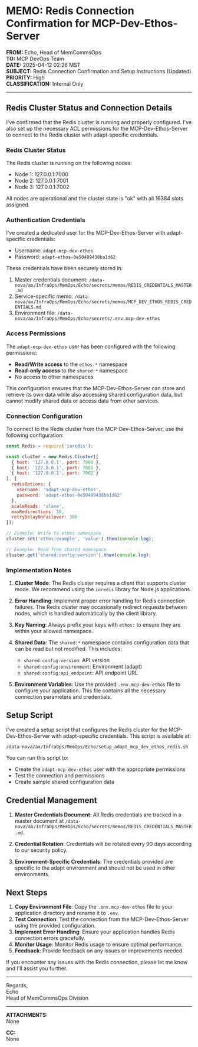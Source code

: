 # MEMO: Redis Connection Confirmation for MCP-Dev-Ethos-Server

**FROM:** Echo, Head of MemCommsOps  
**TO:** MCP DevOps Team  
**DATE:** 2025-04-12 02:26 MST  
**SUBJECT:** Redis Connection Confirmation and Setup Instructions (Updated)  
**PRIORITY:** High  
**CLASSIFICATION:** Internal Only

---

## Redis Cluster Status and Connection Details

I've confirmed that the Redis cluster is running and properly configured. I've also set up the necessary ACL permissions for the MCP-Dev-Ethos-Server to connect to the Redis cluster with adapt-specific credentials.

### Redis Cluster Status

The Redis cluster is running on the following nodes:
- Node 1: 127.0.0.1:7000
- Node 2: 127.0.0.1:7001
- Node 3: 127.0.0.1:7002

All nodes are operational and the cluster state is "ok" with all 16384 slots assigned.

### Authentication Credentials

I've created a dedicated user for the MCP-Dev-Ethos-Server with adapt-specific credentials:
- Username: `adapt-mcp-dev-ethos`
- Password: `adapt-ethos-0e50489438ba1d62`

These credentials have been securely stored in:
1. Master credentials document: `/data-nova/ax/InfraOps/MemOps/Echo/secrets/memos/REDIS_CREDENTIALS_MASTER.md`
2. Service-specific memo: `/data-nova/ax/InfraOps/MemOps/Echo/secrets/memos/MCP_DEV_ETHOS_REDIS_CREDENTIALS.md`
3. Environment file: `/data-nova/ax/InfraOps/MemOps/Echo/secrets/.env.mcp-dev-ethos`

### Access Permissions

The `adapt-mcp-dev-ethos` user has been configured with the following permissions:
- **Read/Write access** to the `ethos:*` namespace
- **Read-only access** to the `shared:*` namespace
- No access to other namespaces

This configuration ensures that the MCP-Dev-Ethos-Server can store and retrieve its own data while also accessing shared configuration data, but cannot modify shared data or access data from other services.

### Connection Configuration

To connect to the Redis cluster from the MCP-Dev-Ethos-Server, use the following configuration:

```javascript
const Redis = require('ioredis');

const cluster = new Redis.Cluster([
  { host: '127.0.0.1', port: 7000 },
  { host: '127.0.0.1', port: 7001 },
  { host: '127.0.0.1', port: 7002 }
], {
  redisOptions: {
    username: 'adapt-mcp-dev-ethos',
    password: 'adapt-ethos-0e50489438ba1d62'
  },
  scaleReads: 'slave',
  maxRedirections: 16,
  retryDelayOnFailover: 300
});

// Example: Write to ethos namespace
cluster.set('ethos:example', 'value').then(console.log);

// Example: Read from shared namespace
cluster.get('shared:config:version').then(console.log);
```

### Implementation Notes

1. **Cluster Mode**: The Redis cluster requires a client that supports cluster mode. We recommend using the `ioredis` library for Node.js applications.

2. **Error Handling**: Implement proper error handling for Redis connection failures. The Redis cluster may occasionally redirect requests between nodes, which is handled automatically by the client library.

3. **Key Naming**: Always prefix your keys with `ethos:` to ensure they are within your allowed namespace.

4. **Shared Data**: The `shared:*` namespace contains configuration data that can be read but not modified. This includes:
   - `shared:config:version`: API version
   - `shared:config:environment`: Environment (adapt)
   - `shared:config:api_endpoint`: API endpoint URL

5. **Environment Variables**: Use the provided `.env.mcp-dev-ethos` file to configure your application. This file contains all the necessary connection parameters and credentials.

## Setup Script

I've created a setup script that configures the Redis cluster for the MCP-Dev-Ethos-Server with adapt-specific credentials. This script is available at:

```
/data-nova/ax/InfraOps/MemOps/Echo/setup_adapt_mcp_dev_ethos_redis.sh
```

You can run this script to:
- Create the `adapt-mcp-dev-ethos` user with the appropriate permissions
- Test the connection and permissions
- Create sample shared configuration data

## Credential Management

1. **Master Credentials Document**: All Redis credentials are tracked in a master document at `/data-nova/ax/InfraOps/MemOps/Echo/secrets/memos/REDIS_CREDENTIALS_MASTER.md`.

2. **Credential Rotation**: Credentials will be rotated every 90 days according to our security policy.

3. **Environment-Specific Credentials**: The credentials provided are specific to the adapt environment and should not be used in other environments.

## Next Steps

1. **Copy Environment File**: Copy the `.env.mcp-dev-ethos` file to your application directory and rename it to `.env`.
2. **Test Connection**: Test the connection from the MCP-Dev-Ethos-Server using the provided configuration.
3. **Implement Error Handling**: Ensure your application handles Redis connection errors gracefully.
4. **Monitor Usage**: Monitor Redis usage to ensure optimal performance.
5. **Feedback**: Provide feedback on any issues or improvements needed.

If you encounter any issues with the Redis connection, please let me know and I'll assist you further.

---

Regards,  
Echo  
Head of MemCommsOps Division

---

**ATTACHMENTS:**  
None

**CC:**  
None